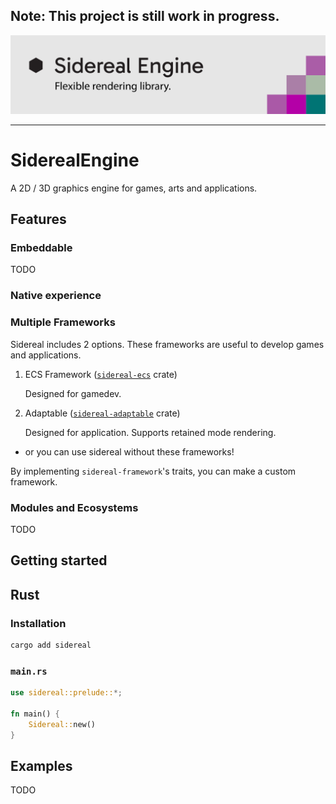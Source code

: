 ## Note: This project is still work in progress.

![SiderealEngine Logo](./assets/logo.svg "SiderealEngine")

---

# SiderealEngine

A 2D / 3D graphics engine for games, arts and applications.

## Features

### Embeddable

TODO

### Native experience

### Multiple Frameworks

Sidereal includes 2 options. These frameworks are useful to develop games and applications.

1. ECS Framework ([`sidereal-ecs`](https://github.com/siderealmods/ecs) crate)

   Designed for gamedev.

2. Adaptable ([`sidereal-adaptable`](https://github.com/siderealmods/adaptable) crate)

   Designed for application. Supports retained mode rendering.

- or you can use sidereal without these frameworks!

By implementing `sidereal-framework`'s traits, you can make a custom framework.

### Modules and Ecosystems

TODO

## Getting started

## Rust

### Installation

```bash
cargo add sidereal
```

### `main.rs`

```rs
use sidereal::prelude::*;

fn main() {
    Sidereal::new()
}
```

## Examples

TODO

